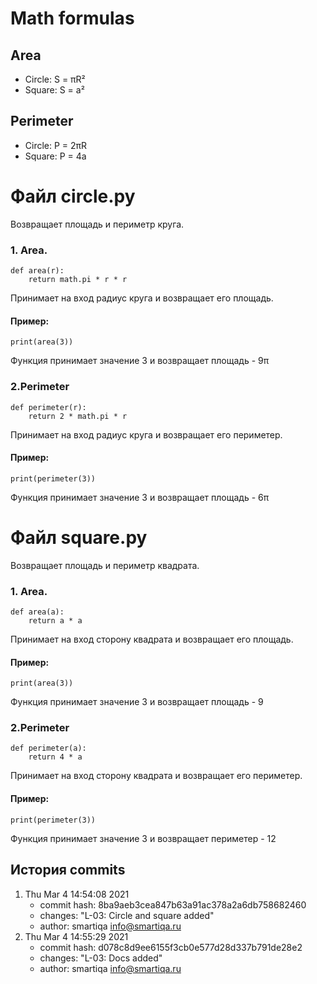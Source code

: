 # Math formulas
## Area
- Circle: S = πR²
- Square: S = a²
## Perimeter
- Circle: P = 2πR
- Square: P = 4a

# Файл circle.py 
Возвращает площадь и периметр круга.

### 1. Area.
```angular2html
def area(r):
    return math.pi * r * r
```
Принимает на вход радиус круга и возвращает его площадь.
#### Пример:
````
print(area(3))
````
Функция принимает значение 3 и возвращает площадь - 9π

### 2.Perimeter
```angular2html
def perimeter(r):
    return 2 * math.pi * r
```
Принимает на вход радиуc круга и возвращает его периметер.
#### Пример:
````
print(perimeter(3))
````
Функция принимает значение 3 и возвращает площадь - 6π

# Файл square.py
Возвращает площадь и периметр квадрата.

### 1. Area.
```angular2html
def area(a):
    return a * a
```
Принимает на вход сторону квадрата и возвращает его площадь.
#### Пример:
````
print(area(3))
````
Функция принимает значение 3 и возвращает площадь - 9

### 2.Perimeter
```angular2html
def perimeter(a):
    return 4 * a
```
Принимает на вход сторону квадрата и возвращает его периметер.
#### Пример:
````
print(perimeter(3))
````
Функция принимает значение 3 и возвращает периметер - 12

## История commits

1. Thu Mar 4 14:54:08 2021 
    - commit hash: 8ba9aeb3cea847b63a91ac378a2a6db758682460
    - changes: "L-03: Circle and square added"
    - author: smartiqa <info@smartiqa.ru>
2. Thu Mar 4 14:55:29 2021 
    - commit hash: d078c8d9ee6155f3cb0e577d28d337b791de28e2
    - changes: "L-03: Docs added"
    - author: smartiqa <info@smartiqa.ru>
